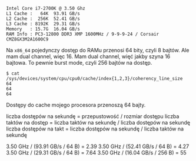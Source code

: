 ```
Intel Core i7-2700K @ 3.50 Ghz
L1 Cache :   64K  93.91 GB/s
L2 Cache :  256K  52.41 GB/s
L3 Cache : 8192K  29.31 GB/s
Memory   : 15.7G  16.04 GB/s
RAM Info : PC3-12800 DDR3 XMP 1600MHz / 9-9-9-24 / Corsair CMZ8GX3M2A1600C9
```

Na `x86_64` pojedynczy dostęp do RAMu przenosi 64 bity, czyli 8 bajtów.
Ale mam dual channel, więc 16.
Mam dual channel, więć jakby szyna 16 bajtowa.
To pewnie burst mode, czyli 256 bajtów na dostęp.

```
$ cat /sys/devices/system/cpu/cpu0/cache/index{1,2,3}/coherency_line_size
64
64
64
```

Dostępy do cache mojego procesora przenoszą 64 bajty.



liczba dostępów na sekundę = przepustowość / rozmiar dostępu
liczba taktów na dostęp = liczba taktów na sekundę / liczba dostępów na sekundę
liczba dostępów na takt = liczba dostępów na sekundę / liczba taktów na sekundę

3.50 GHz / (93.91 GB/s / 64 B) = 2.39
3.50 GHz / (52.41 GB/s / 64 B) = 4.27
3.50 GHz / (29.31 GB/s / 64 B) = 7.64
3.50 GHz / (16.04 GB/s / 256 B) = 55


